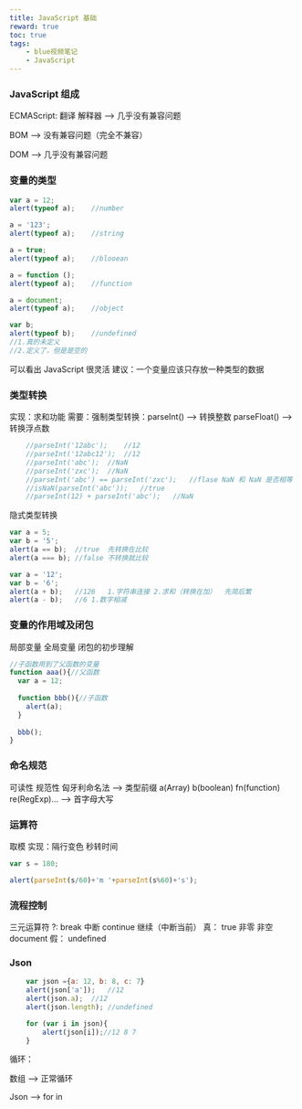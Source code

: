 ```yaml
---
title: JavaScript 基础
reward: true
toc: true
tags:
	- blue视频笔记
	- JavaScript
---
```


### JavaScript 组成

ECMAScript: 翻译 解释器	——> 几乎没有兼容问题

BOM 	——> 没有兼容问题（完全不兼容）	

DOM	——> 几乎没有兼容问题

<!--more-->

### 变量的类型
```javascript
var a = 12;
alert(typeof a);	//number

a = '123';
alert(typeof a);	//string

a = true;
alert(typeof a);	//blooean

a = function ();
alert(typeof a);	//function

a = document;
alert(typeof a);	//object

var b;
alert(typeof b);	//undefined
//1.真的未定义
//2.定义了，但是是空的
```
可以看出 JavaScript 很灵活
建议：一个变量应该只存放一种类型的数据

### 类型转换
实现：求和功能
需要：强制类型转换：parseInt()	-->	转换整数	parseFloat()	-->	转换浮点数
```javascript
	//parseInt('12abc');	//12
	//parseInt('12abc12');	//12
	//parseInt('abc');	//NaN
	//parseInt('zxc');	//NaN
	//parseInt('abc') == parseInt('zxc');	//flase	NaN 和 NaN 是否相等
	//isNaN(parseInt('abc'));	//true
	//parseInt(12) + parseInt('abc');	//NaN
```
隐式类型转换
```javascript
var a = 5;
var b = '5';
alert(a == b);	//true	先转换在比较
alert(a === b);	//false	不转换就比较

var a = '12';
var b = '6';
alert(a + b);	//126	1.字符串连接	2.求和（转换在加）	先简后繁
alert(a - b);	//6	1.数字相减
```

### 变量的作用域及闭包

局部变量	全局变量
闭包的初步理解
```javascript
//子函数用到了父函数的变量
function aaa(){//父函数
  var a = 12;
  
  function bbb(){//子函数
    alert(a);
  }
  
  bbb();
}
```

### 命名规范
可读性	规范性
匈牙利命名法
--> 类型前缀 a(Array) b(boolean) fn(function) re(RegExp)...
--> 首字母大写

### 运算符
取模	实现：隔行变色	秒转时间
```javascript
var s = 180;

alert(parseInt(s/60)+'m '+parseInt(s%60)+'s');
```

### 流程控制
三元运算符 ?:
break 中断	continue 继续（中断当前）
真： true 非零 非空 document
假： undefined

### Json

```javascript
	var json ={a: 12, b: 8, c: 7}
	alert(json['a']);	//12
	alert(json.a);	//12
	alert(json.length);	//undefined

	for (var i in json){
		alert(json[i]);//12 8 7
	}
```

循环：

数组 --> 正常循环

Json --> for in